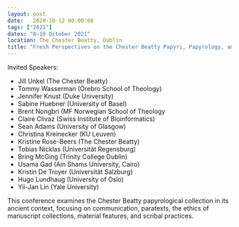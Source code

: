 ```yaml
---
layout: post
date:   2020-10-12 00:00:00
tags: ["2021"]
dates: "8–10 October 2021"
location: The Chester Beatty, Dublin
title: "Fresh Perspectives on the Chester Beatty Papyri, Papyrology, and Communication in the Ancient World"
---
```

Invited Speakers:
- Jill Unkel (The Chester Beatty)
- Tommy Wasserman (Örebro School of Theology)
- Jennifer Knust (Duke University)
- Sabine Huebner (University of Basel)
- Brent Nongbri (MF Norwegian School of Theology
- Claire Clivaz (Swiss Institute of Bioinformatics)
- Sean Adams (University of Glasgow)
- Christina Kreinecker (KU Leuven)
- Kristine Rose-Beers (The Chester Beatty)
- Tobias Nicklas (Universität Regensburg)
- Bring McGing (Trinity College Dublin)
- Usama Gad (Ain Shams University, Cairo)
- Kristin De Troyer (Universität Salzburg)
- Hugo Lundhaug (University of Oslo)
- Yii-Jan Lin (Yale University)

This conference examines the Chester Beatty papyrological collection in its ancient context, focusing on communication, paratexts, the ethics of manuscript collections, material features, and scribal practices.
